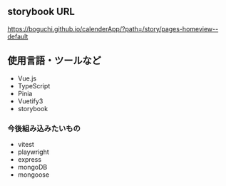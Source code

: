 ## storybook URL
https://boguchi.github.io/calenderApp/?path=/story/pages-homeview--default

## 使用言語・ツールなど
- Vue.js
- TypeScript
- Pinia
- Vuetify3
- storybook
### 今後組み込みたいもの
- vitest
- playwright
- express
- mongoDB
- mongoose
